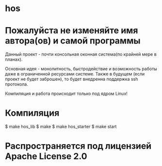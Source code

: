 # hos

# Пожалуйста не изменяйте имя автора(ов) и самой программы

Данный проект - почти консольная оконная система(по крайней мере в планах).

Основная идея - монолитность, быстродействие и возможность работы даже в ограниченной ресурсами системе.
Также в будущем (если проект не будет заброшен), то будет внедренна поддержка ssh протокола.

Компиляция и работа происходит только под ядром Linux!

# Компиляция

$ make hos_lib
$ make
$ make hos_starter
$ make start

# Распространяется под лицензией Apache License 2.0
